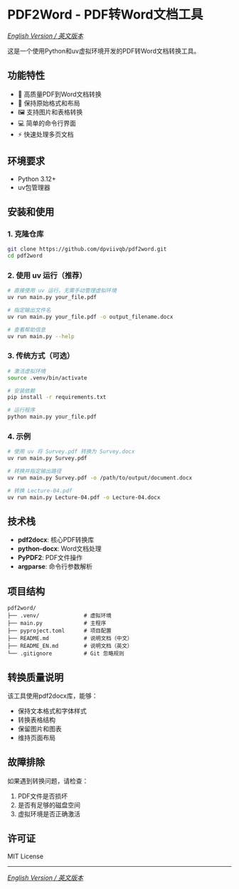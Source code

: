 # PDF2Word - PDF转Word文档工具

*[English Version / 英文版本](README_EN.md)*

这是一个使用Python和uv虚拟环境开发的PDF转Word文档转换工具。

## 功能特性

- 🔄 高质量PDF到Word文档转换
- 📝 保持原始格式和布局
- 🖼️ 支持图片和表格转换
- 💻 简单的命令行界面
- ⚡ 快速处理多页文档

## 环境要求

- Python 3.12+
- uv包管理器

## 安装和使用

### 1. 克隆仓库
```bash
git clone https://github.com/dpviivqb/pdf2word.git
cd pdf2word
```

### 2. 使用 uv 运行（推荐）
```bash
# 直接使用 uv 运行，无需手动管理虚拟环境
uv run main.py your_file.pdf

# 指定输出文件名
uv run main.py your_file.pdf -o output_filename.docx

# 查看帮助信息
uv run main.py --help
```

### 3. 传统方式（可选）
```bash
# 激活虚拟环境
source .venv/bin/activate

# 安装依赖
pip install -r requirements.txt

# 运行程序
python main.py your_file.pdf
```

### 4. 示例
```bash
# 使用 uv 将 Survey.pdf 转换为 Survey.docx
uv run main.py Survey.pdf

# 转换并指定输出路径
uv run main.py Survey.pdf -o /path/to/output/document.docx

# 转换 Lecture-04.pdf
uv run main.py Lecture-04.pdf -o Lecture-04.docx
```

## 技术栈

- **pdf2docx**: 核心PDF转换库
- **python-docx**: Word文档处理
- **PyPDF2**: PDF文件操作
- **argparse**: 命令行参数解析

## 项目结构

```
pdf2word/
├── .venv/              # 虚拟环境
├── main.py             # 主程序
├── pyproject.toml      # 项目配置
├── README.md           # 说明文档（中文）
├── README_EN.md        # 说明文档（英文）
└── .gitignore          # Git 忽略规则
```

## 转换质量说明

该工具使用pdf2docx库，能够：
- 保持文本格式和字体样式
- 转换表格结构
- 保留图片和图表
- 维持页面布局

## 故障排除

如果遇到转换问题，请检查：
1. PDF文件是否损坏
2. 是否有足够的磁盘空间
3. 虚拟环境是否正确激活

## 许可证

MIT License

---

*[English Version / 英文版本](README_EN.md)*
